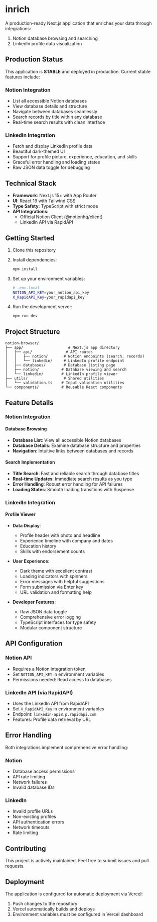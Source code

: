 # inrich

A production-ready Next.js application that enriches your data through integrations:
1. Notion database browsing and searching
2. LinkedIn profile data visualization

## Production Status

This application is **STABLE** and deployed in production. Current stable features include:

### Notion Integration
- List all accessible Notion databases
- View database details and structure
- Navigate between databases seamlessly
- Search records by title within any database
- Real-time search results with clean interface

### LinkedIn Integration
- Fetch and display LinkedIn profile data
- Beautiful dark-themed UI
- Support for profile picture, experience, education, and skills
- Graceful error handling and loading states
- Raw JSON data toggle for debugging

## Technical Stack

- **Framework**: Next.js 15+ with App Router
- **UI**: React 19 with Tailwind CSS
- **Type Safety**: TypeScript with strict mode
- **API Integrations**: 
  - Official Notion Client (@notionhq/client)
  - LinkedIn API via RapidAPI

## Getting Started

1. Clone this repository
2. Install dependencies:
   ```bash
   npm install
   ```

3. Set up your environment variables:
   ```bash
   # .env.local
   NOTION_API_KEY=your_notion_api_key
   X_RapidAPI_Key=your_rapidapi_key
   ```

4. Run the development server:
   ```bash
   npm run dev
   ```

## Project Structure

```
notion-browser/
├── app/                    # Next.js app directory
│   ├── api/               # API routes
│   │   ├── notion/       # Notion endpoints (search, records)
│   │   └── linkedin/     # LinkedIn profile endpoint
│   ├── databases/        # Database listing page
│   ├── notion/          # Database viewing and search
│   └── linkedin/        # LinkedIn profile viewer
├── utils/                # Shared utilities
│   └── validation.ts    # Input validation utilities
└── components/          # Reusable React components
```

## Feature Details

### Notion Integration
#### Database Browsing
- **Database List**: View all accessible Notion databases
- **Database Details**: Examine database structure and properties
- **Navigation**: Intuitive links between databases and records

#### Search Implementation
- **Title Search**: Fast and reliable search through database titles
- **Real-time Updates**: Immediate search results as you type
- **Error Handling**: Robust error handling for API failures
- **Loading States**: Smooth loading transitions with Suspense

### LinkedIn Integration
#### Profile Viewer
- **Data Display**: 
  - Profile header with photo and headline
  - Experience timeline with company and dates
  - Education history
  - Skills with endorsement counts
  
- **User Experience**:
  - Dark theme with excellent contrast
  - Loading indicators with spinners
  - Error messages with helpful suggestions
  - Form submission via Enter key
  - URL validation and formatting help
  
- **Developer Features**:
  - Raw JSON data toggle
  - Comprehensive error logging
  - TypeScript interfaces for type safety
  - Modular component structure

## API Configuration

### Notion API
- Requires a Notion integration token
- Set `NOTION_API_KEY` in environment variables
- Permissions needed: Read access to databases

### LinkedIn API (via RapidAPI)
- Uses the LinkedIn API from RapidAPI
- Set `X_RapidAPI_Key` in environment variables
- Endpoint: `linkedin-api8.p.rapidapi.com`
- Features: Profile data retrieval by URL

## Error Handling

Both integrations implement comprehensive error handling:

### Notion
- Database access permissions
- API rate limiting
- Network failures
- Invalid database IDs

### LinkedIn
- Invalid profile URLs
- Non-existing profiles
- API authentication errors
- Network timeouts
- Rate limiting

## Contributing

This project is actively maintained. Feel free to submit issues and pull requests.

## Deployment

The application is configured for automatic deployment via Vercel:
1. Push changes to the repository
2. Vercel automatically builds and deploys
3. Environment variables must be configured in Vercel dashboard

